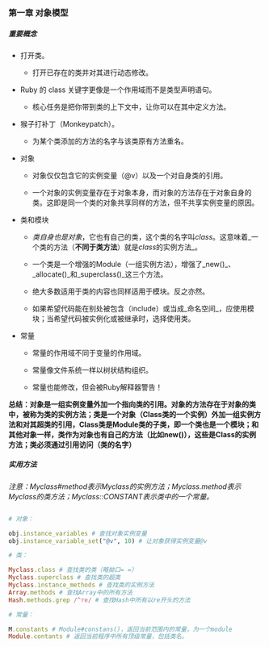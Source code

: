 ### 第一章 对象模型

##### 重要概念

* 打开类。

  * 打开已存在的类并对其进行动态修改。

* Ruby 的 class 关键字更像是一个作用域而不是类型声明语句。

  * 核心任务是把你带到类的上下文中，让你可以在其中定义方法。

* 猴子打补丁（Monkeypatch）。

  * 为某个类添加的方法的名字与该类原有方法重名。

* 对象

  * 对象仅仅包含它的实例变量（@v）以及一个对自身类的引用。
 
  * 一个对象的实例变量存在于对象本身，而对象的方法存在于对象自身的类。这即是同一个类的对象共享同样的方法，但不共享实例变量的原因。

* 类和模块

  * _类自身也是对象_，它也有自己的类，这个类的名字叫*class*。这意味着_一个类的方法（**不同于类方法**）就是*class*的实例方法_。

  * 一个类是一个增强的Module（一组实例方法），增强了_new()_、_allocate()_和_superclass()_这三个方法。

  * 绝大多数适用于类的内容也同样适用于模块。反之亦然。

  * 如果希望代码能在别处被包含（include）或当成_命名空间_，应使用模块；当希望代码被实例化或被继承时，选择使用类。

* 常量

  * 常量的作用域不同于变量的作用域。

  * 常量像文件系统一样以树状结构组织。

  * 常量也能修改，但会被Ruby解释器警告！

**总结：对象是一组实例变量外加一个指向类的引用。对象的方法存在于对象的类中，被称为类的实例方法；类是一个对象（Class类的一个实例）外加一组实例方法和对其超类的引用，Class类是Module类的子类，即一个类也是一个模块；和其他对象一样，类作为对象也有自己的方法（比如new()），这些是Class的实例方法；类必须通过引用访问（类的名字）**

##### 实用方法

_注意：Myclass#method表示Myclass的实例方法；Myclass.method表示Myclass的类方法；Myclass::CONSTANT表示类中的一个常量。_

```ruby

# 对象：

obj.instance_variables # 查找对象实例变量
obj.instance_variable_set("@v", 10) # 让对象获得实例变量@v

# 类：

Myclass.class # 查找类的类（略拗口= =）
Myclass.superclass # 查找类的超类
Myclass.instance_methods # 查找类的实例方法
Array.methods # 查找Array中的所有方法
Hash.methods.grep /^re/ # 查找Hash中所有以re开头的方法

# 常量：

M.constants # Module#constans()，返回当前范围内的常量，为一个module
Module.contants # 返回当前程序中所有顶级常量，包括类名。
```



